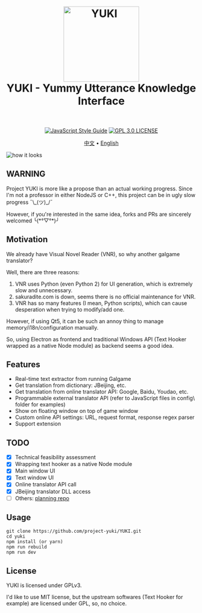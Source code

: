 ﻿<h1 align="center">
  <a href="https://github.com/project-yuki/YUKI"><img src="https://raw.githubusercontent.com/project-yuki/YUKI/master/build/icons/icon.png" alt="YUKI" width="200" /></a>
  <br>
  YUKI - Yummy Utterance Knowledge Interface
  <br>
  <br>
</h1>

<p align="center">
  <a href="https://standardjs.com"><img src="https://img.shields.io/badge/code_style-standard-brightgreen.svg" alt="JavaScript Style Guide"></a>
  <a href="/LICENSE"><img src="https://img.shields.io/badge/license-GPL%203.0-blue.svg" alt="GPL 3.0 LICENSE"></a>
</p>

<p align="center">
  <a href="/README.md">中文</a> •
  <a href="/docs/README_EN.md">English</a>
</p>

![how it looks](https://raw.githubusercontent.com/project-yuki/yuki/master/.github/imgs/how_it_looks.jpg)

## WARNING

Project YUKI is more like a propose than an actual working progress. Since I'm not a professor in either NodeJS or C++, this project can be in ugly slow progress ¯\\\_(ツ)\_/¯

However, if you're interested in the same idea, forks and PRs are sincerely welcomed ╰(\*°▽°\*)╯

## Motivation

We already have Visual Novel Reader (VNR), so why another galgame translator?

Well, there are three reasons:

1. VNR uses Python (even Python 2) for UI generation, which is extremely slow and unnecessary.
2. sakuradite.com is down, seems there is no official maintenance for VNR.
3. VNR has so many features (I mean, Python scripts), which can cause desperation when trying to modify/add one.

However, if using Qt5, it can be such an annoy thing to manage memory/i18n/configuration manually.

So, using Electron as frontend and traditional Windows API (Text Hooker wrapped as a native Node module) as backend seems a good idea.

## Features

- Real-time text extractor from running Galgame
- Get translation from dictionary: JBeijing, etc.
- Get translation from online translator API: Google, Baidu, Youdao, etc.
- Programmable external translator API (refer to JavaScript files in config\ folder for examples)
- Show on floating window on top of game window
- Custom online API settings: URL, request format, response regex parser
- Support extension

## TODO

- [x] Technical feasibility assessment
- [x] Wrapping text hooker as a native Node module
- [x] Main window UI
- [x] Text window UI
- [x] Online translator API call
- [x] JBeijing translator DLL access
- [ ] Others: [planning repo](https://github.com/project-yuki/planning/issues)

## Usage

    git clone https://github.com/project-yuki/YUKI.git
    cd yuki
    npm install (or yarn)
    npm run rebuild
    npm run dev

## License

YUKI is licensed under GPLv3.

I'd like to use MIT license, but the upstream softwares (Text Hooker for example) are licensed under GPL, so, no choice.

